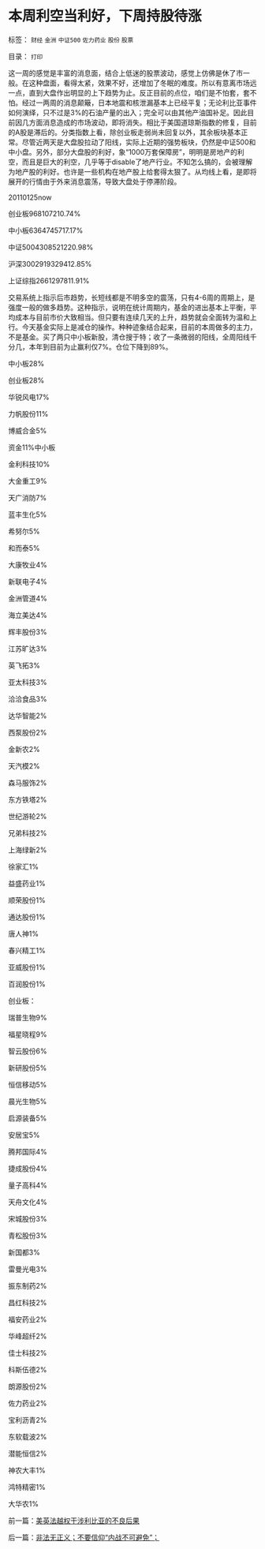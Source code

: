 # 本周利空当利好，下周持股待涨

标签： `财经` `金洲` `中证500` `佐力药业` `股份` `股票` 

目录： `打印`

这一周的感觉是丰富的消息面，结合上低迷的股票波动，感觉上仿佛是休了市一般。在这种盘面，看得太紧，效果不好，还增加了冬眠的难度。所以有意离市场远一点，直到大盘作出明显的上下趋势为止。反正目前的点位，咱们是不怕套，套不怕。经过一两周的消息颠簸，日本地震和核泄漏基本上已经平复；无论利比亚事件如何演绎，只不过是3%的石油产量的出入；完全可以由其他产油国补足。因此目前因几方面消息造成的市场波动，即将消失。相比于美国道琼斯指数的修复，目前的A股是滞后的。分类指数上看，除创业板走弱尚未回复以外，其余板块基本正常。尽管近两天是大盘股拉动了阳线，实际上近期的强势板块，仍然是中证500和中小盘。另外，部分大盘股的利好，象“1000万套保障房”，明明是房地产的利空，而且是巨大的利空，几乎等于disable了地产行业。不知怎么搞的，会被理解为地产股的利好。也许是一些机构在地产股上给套得太狠了。从均线上看，是即将展开的行情由于外来消息震荡，导致大盘处于停滞阶段。

20110125now

创业板968107210.74%

中小板6364745717.17%

中证5004308521220.98%

沪深3002919329412.85%

上证综指2661297811.91%



交易系统上指示后市趋势，长短线都是不明多空的震荡，只有4-6周的周期上，是强度一般的做多趋势。这种指示，说明在统计周期内，基金的进出基本上平衡，平均成本与目前市价大致相当。但只要有连续几天的上升，趋势就会全面转为温和上行。今天基金实际上是减仓的操作。种种迹象结合起来，目前的本周做多的主力，不是基金。买了两只中小板新股，清仓搜于特；收了一条微弱的阳线，全周阳线千分几，本年到目前为止赢利仅7%。仓位下降到89%。

中小板28%

创业板28%

华锐风电17%

力帆股份11%

博威合金5%

资金11%中小板

金利科技10%

大金重工9%

天广消防7%

蓝丰生化5%

希努尔5%

和而泰5%

大康牧业4%

新联电子4%

金洲管道4%

海立美达4%

辉丰股份3%

江苏旷达3%

英飞拓3%

亚太科技3%

洽洽食品3%

达华智能2%

西泵股份2%

金新农2%

天汽模2%

森马服饰2%

东方铁塔2%

世纪游轮2%

兄弟科技2%

上海绿新2%

徐家汇1%

益盛药业1%

顺荣股份1%

通达股份1%

唐人神1%

春兴精工1%

亚威股份1%

百润股份1%



创业板：

瑞普生物9%

福星晓程9%

智云股份6%

新研股份5%

恒信移动5%

晨光生物5%

启源装备5%

安居宝5%

腾邦国际4%

捷成股份4%

量子高科4%

天舟文化4%

宋城股份3%

青松股份3%

新国都3%

雷曼光电3%

振东制药2%

昌红科技2%

福安药业2%

华峰超纤2%

佳士科技2%

科斯伍德2%

朗源股份2%

佐力药业2%

宝利沥青2%

东软载波2%

潜能恒信2%

神农大丰1%

鸿特精密1%

大华农1%

前一篇：[美英法越权干涉利比亚的不良后果](../../../2011/3/24/美英法越权干涉利比亚的不良后果.md)

后一篇：[非法无正义；不要信仰“内战不可避免”；](../../../2011/3/25/非法无正义；不要信仰“内战不可避免”；.md)